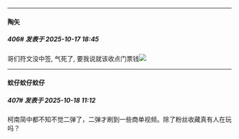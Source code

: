﻿
*****

####  陶矢  
##### 406#       发表于 2025-10-17 18:45

哥们符文没中签, 气死了, 要我说就该收点门票钱<img src="https://static.stage1st.com/image/smiley/face2017/001.png" referrerpolicy="no-referrer"> 


*****

####  蚊仔蚊仔蚊仔  
##### 407#       发表于 2025-10-18 11:12

柯南简中都不知不觉二弹了，二弹才刷到一些商单视频。除了粉丝收藏真有人在玩吗？

